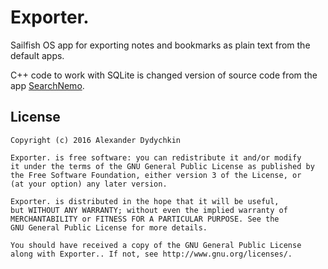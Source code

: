 # Exporter.
Sailfish OS app for exporting notes and bookmarks as plain text from the default apps.
  
С++ code to work with SQLite is changed version of source code from the app [SearchNemo](https://github.com/sargo-devel/harbour-searchnemo).
  
License
-------

    Copyright (c) 2016 Alexander Dydychkin

    Exporter. is free software: you can redistribute it and/or modify
    it under the terms of the GNU General Public License as published by
    the Free Software Foundation, either version 3 of the License, or
    (at your option) any later version.

    Exporter. is distributed in the hope that it will be useful,
    but WITHOUT ANY WARRANTY; without even the implied warranty of
    MERCHANTABILITY or FITNESS FOR A PARTICULAR PURPOSE. See the
    GNU General Public License for more details.

    You should have received a copy of the GNU General Public License
    along with Exporter.. If not, see http://www.gnu.org/licenses/.
